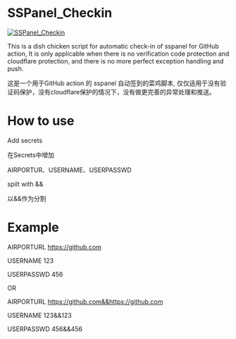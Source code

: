 # SSPanel_Checkin
[![SSPanel_Checkin](https://github.com/inokoe/SSPanel_Checkin/actions/workflows/main.yml/badge.svg)](https://github.com/inokoe/SSPanel_Checkin/actions/workflows/main.yml)

This is a dish chicken script for automatic check-in of sspanel for GitHub action,
It is only applicable when there is no verification code protection and cloudflare protection, and there is no more perfect exception handling and push.
 
这是一个用于GitHub action 的 sspanel 自动签到的菜鸡脚本,
仅仅适用于没有验证码保护，没有cloudflare保护的情况下，没有做更完善的异常处理和推送。
 
# How to use

 Add secrets
 
 在Secrets中增加

 AIRPORTUR、USERNAME、USERPASSWD

 spilt with &&
 
 以&&作为分割

# Example

AIRPORTURL https://github.com

USERNAME 123

USERPASSWD 456

OR

AIRPORTURL https://github.com&&https://github.com

USERNAME 123&&123

USERPASSWD 456&&456

